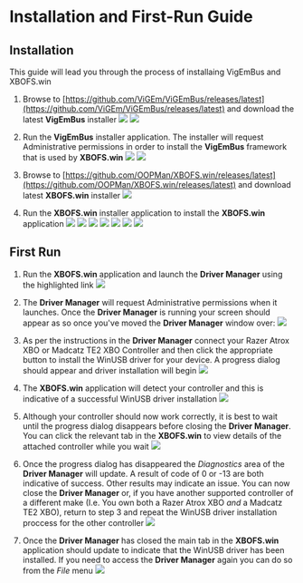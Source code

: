 # Installation and First-Run Guide

## Installation

This guide will lead you through the process of installaing VigEmBus and XBOFS.win

01. Browse  to [https://github.com/ViGEm/ViGEmBus/releases/latest](https://github.com/ViGEm/ViGEmBus/releases/latest) and download the 
    latest **VigEmBus** installer
![](images/installation_guide/vigembus_download_01.png)
![](images/installation_guide/vigembus_download_02.png)

02. Run the **VigEmBus** installer application. The installer will request Administrative permissions in order to install the
    **VigEmBus** framework that is used by **XBOFS.win**
![](images/installation_guide/vigembus_install_01.png)
![](images/installation_guide/vigembus_install_02.png)

03. Browse to [https://github.com/OOPMan/XBOFS.win/releases/latest](https://github.com/OOPMan/XBOFS.win/releases/latest) and download  
    latest **XBOFS.win** installer
![](images/installation_guide/xbofs.win_download_01.png)

04. Run the **XBOFS.win** installer application to install the **XBOFS.win** application
![](images/installation_guide/xbofs.win_install_01.png)
![](images/installation_guide/xbofs.win_install_02.png)
![](images/installation_guide/xbofs.win_install_03.png)
![](images/installation_guide/xbofs.win_install_04.png)
![](images/installation_guide/xbofs.win_install_05.png)
![](images/installation_guide/xbofs.win_install_06.png)
![](images/installation_guide/xbofs.win_install_07.png)

## First Run

01. Run the **XBOFS.win** application and launch the **Driver Manager** using the highlighted link
![](images/first_run_guide/xbofs.win_first_run_01.png)

02. The **Driver Manager** will request Administrative permissions when it launches. Once the **Driver Manager** is running your screen
    should appear as so once you've moved the **Driver Manager** window over:
![](images/first_run_guide/xbofs.win_first_run_02.png)

03. As per the instructions in the **Driver Manager** connect your Razer Atrox XBO or Madcatz TE2 XBO Controller and then click the 
    appropriate button to install the WinUSB driver for your device. A progress dialog should appear and driver installation will begin
![](images/first_run_guide/xbofs.win_first_run_03.png)

04. The **XBOFS.win** application will detect your controller and this is indicative of a successful WinUSB driver installation
![](images/first_run_guide/xbofs.win_first_run_04.png)

05. Although your controller should now work correctly, it is best to wait until the progress dialog disappears before closing the 
    **Driver Manager**. You can click the relevant tab in the **XBOFS.win** to view details of the attached controller while you wait
![](images/first_run_guide/xbofs.win_first_run_05.png)

06. Once the progress dialog has disappeared the *Diagnostics* area of the **Driver Manager** will update. A result of code of 0 or -13 are
    both indicative of success. Other results may indicate an issue. You can now close the **Driver Manager** or, if you have another
    supported controller of a different make (I.e. You own both a Razer Atrox XBO *and* a Madcatz TE2 XBO), return to step 3 and
    repeat the WinUSB driver installation proccess for the other controller
![](images/first_run_guide/xbofs.win_first_run_06.png)

07. Once the **Driver Manager** has closed the main tab in the **XBOFS.win** application should update to indicate that the WinUSB
    driver has been installed. If you need to access the **Driver Manager** again you can do so from the *File* menu
![](images/first_run_guide/xbofs.win_first_run_07.png)

